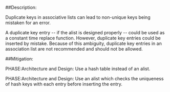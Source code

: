 ##Description:

Duplicate keys in associative lists can lead to non-unique keys being mistaken for an error.

A duplicate key entry -- if the alist is designed properly -- could be used as a constant time replace function. However, duplicate key entries could be inserted by mistake. Because of this ambiguity, duplicate key entries in an association list are not recommended and should not be allowed.

##Mitigation:


PHASE:Architecture and Design:
Use a hash table instead of an alist.

PHASE:Architecture and Design:
Use an alist which checks the uniqueness of hash keys with each entry before inserting the entry.

